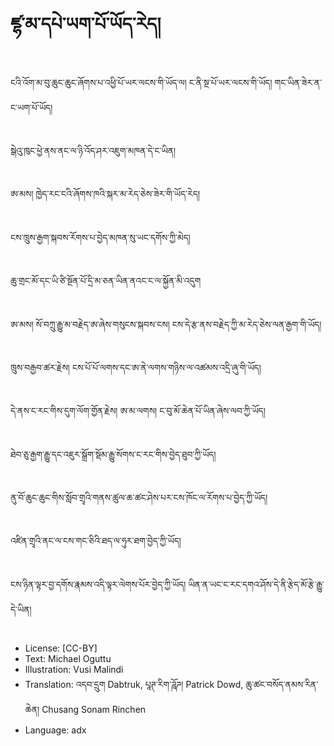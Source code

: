 # ཛྷ་མ་དཔེ་ཡག་པོ་ཡོད་རེད།

##
ངའི་འོག་མ་བུ་ཆུང་ཆུང་ཞོགས་པ་འཕྱི་པོ་ཡར་ལངས་གི་ཡོད་ལ། ང་ནི་སྔ་པོ་ཡར་ལངས་གི་ཡོད། གང་ཡིན་ཟེར་ན་ང་ཡག་པོ་ཡོད།

##
སྒེའུ་ཁུང་ཕྱེ་ནས་ནང་ལ་ཉི་འོད་ཤར་འཇུག་མཁན་དེ་ང་ཡིན།

##
ཨ་མས། ཁྱེད་རང་ངའི་ཞོགས་ཁའི་སྐར་མ་རེད་ཅེས་ཟེར་གི་ཡོད་རེད།

##
ངས་ཁྲུས་རྒྱག་སྐབས་རོགས་པ་བྱེད་མཁན་སུ་ཡང་དགོས་ཀྱི་མེད།

##
ཆུ་གྲང་མོ་དང་ཡི་ཙི་སྔོན་པོ་དྲི་མ་ཅན་ཡིན་ནའང་ང་ལ་སྐྱོན་མི་འདུག

##
ཨ་མས། སོ་བཀྲུ་རྒྱུ་མ་བརྗེད་ཨ་ཞེས་གསུངས་སྐབས་ངས། ངས་དེ་རྩ་ནས་བརྗེད་ཀྱི་མ་རེད་ཅེས་ལན་རྒྱག་གི་ཡོད།

##
ཁྲུས་བརྒྱབ་ཚར་རྗེས། ངས་པོ་པོ་ལགས་དང་ཨ་ནེ་ལགས་གཉིས་ལ་འཚམས་འདྲི་ཞུ་གི་ཡོད།

##
དེ་ནས་ང་རང་གིས་དུག་ལོག་གྱོན་རྗེས། ཨ་མ་ལགས། ང་བུ་མོ་ཆེན་པོ་ཡིན་ཞེས་ལབ་ཀྱི་ཡོད།

##
ཐེབ་ཅུ་རྒྱག་རྒྱུ་དང་འཇུར་སྒྲོག་སྡོམ་རྒྱུ་སོགས་ང་རང་གིས་བྱེད་ཐུབ་ཀྱི་ཡོད།

##
ནུ་བོ་ཆུང་ཆུང་གིས་སློབ་གྲྭའི་གནས་ཚུལ་ཆ་ཚང་ཤེས་པར་ངས་ཁོང་ལ་རོགས་པ་བྱེད་ཀྱི་ཡོད།

##
འཛིན་གྲྭའི་ནང་ལ་ངས་གང་ཅིའི་ཐད་ལ་ཧུར་ཐག་བྱེད་ཀྱི་ཡོད།

##
ངས་ཉིན་ལྟར་བྱ་དགོས་རྣམས་འདི་ལྟར་ལེགས་པོར་བྱེད་ཀྱི་ཡོད། ཡིན་ན་ཡང་ང་རང་དགའ་ཤོས་དེ་ནི་རྩེད་མོ་རྩེ་རྒྱུ་དེ་ཡིན།

##
* License: [CC-BY]
* Text: Michael Oguttu
* Illustration: Vusi Malindi
* Translation: འདབ་དྲུག Dabtruk, པཱཊ་རིག་ཌཱོཌ། Patrick Dowd, ཆུ་ཚང་བསོད་ནམས་རིན་ཆེན། Chusang Sonam Rinchen
* Language: adx

